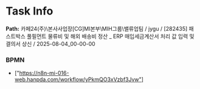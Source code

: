 # Task Info

**Path:** 카페24(주)\본사사업장\[CG]MI본부\MIH그룹\밸류업팀 / jygu / [282435] 패스트박스 풀필먼트 물류비 및 해외 배송비 정산 _ ERP 매입세금계산서 처리 값 입력 및 결의서 상신 / 2025-08-04_00-00-00

### BPMN
- ["https://n8n-mi-016-web.hanpda.com/workflow/yPkmQO3xVzbf3Jvw"]

